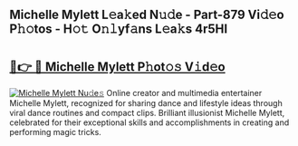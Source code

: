 ## Michelle Mylett L𝚎a𝚔ed N𝚞𝚍e - Part-879 Vi𝚍𝚎o P𝚑𝚘tos - H𝚘𝚝 O𝚗𝚕yf𝚊ns L𝚎a𝚔s 4r5HI

# <h2><a href="http://kfai1e2.oniu.top/?m=Michelle+Mylett">🔗👉 🔴 Michelle Mylett P𝚑ot𝚘𝚜 V𝚒d𝚎o</a></h2>

[![Michelle Mylett Nu𝚍e𝚜](https://i.imgur.com/0qMVB7G.gif)](http://kfai1e2.oniu.top/?m=Michelle+Mylett)
Online creator and multimedia entertainer Michelle Mylett, recognized for sharing dance and lifestyle ideas through viral dance routines and compact clips. Brilliant illusionist Michelle Mylett, celebrated for their exceptional skills and accomplishments in creating and performing magic tricks.  
